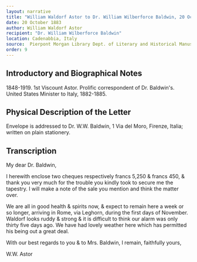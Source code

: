 ```yaml
---
layout: narrative
title: "William Waldorf Astor to Dr. William Wilberforce Baldwin, 20 October 1883"
date: 20 October 1883
author: William Waldorf Astor
recipient: "Dr. William Wilberforce Baldwin"
location: Cadenabbia, Italy
source:  Pierpont Morgan Library Dept. of Literary and Historical Manuscripts, MA 3564
order: 9
---
```


## Introductory and Biographical Notes

1848-1919. 1st Viscount Astor. Prolific correspondent of Dr. Baldwin's. United States Minister to Italy, 1882-1885. 

## Physical Description of the Letter

Envelope is addressed to Dr. W.W. Baldwin, 1 Via del Moro, Firenze, Italia; written on plain stationery.

## Transcription

My dear Dr. Baldwin,

I herewith enclose two cheques respectively francs 5,250 & francs 450, & thank you very much for the trouble you kindly took to secure me the tapestry. I will make a note of the sale you mention and think the matter over.

We are all in good health & spirits now, & expect to remain here a week or so longer, arriving in Rome, via Leghorn, during the first days of November. Waldorf looks ruddy & strong & it is difficult to think our alarm was only thirty five days ago. We have had lovely weather here which has permitted his being out a great deal.

With our best regards to you & to Mrs. Baldwin, I remain, faithfully yours,  

W.W. Astor
